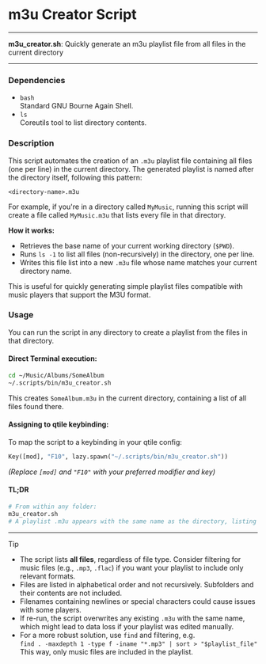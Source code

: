 # m3u Creator Script

---

**m3u_creator.sh**: Quickly generate an m3u playlist file from all files in the current directory

---

### Dependencies

- `bash`  
  Standard GNU Bourne Again Shell.
- `ls`  
  Coreutils tool to list directory contents.

### Description

This script automates the creation of an `.m3u` playlist file containing all files (one per line) in the current directory. The generated playlist is named after the directory itself, following this pattern:

```
<directory-name>.m3u
```

For example, if you're in a directory called `MyMusic`, running this script will create a file called `MyMusic.m3u` that lists every file in that directory.

**How it works:**

- Retrieves the base name of your current working directory (`$PWD`).
- Runs `ls -1` to list all files (non-recursively) in the directory, one per line.
- Writes this file list into a new `.m3u` file whose name matches your current directory name.

This is useful for quickly generating simple playlist files compatible with music players that support the M3U format.

### Usage

You can run the script in any directory to create a playlist from the files in that directory.

#### Direct Terminal execution:
```bash
cd ~/Music/Albums/SomeAlbum
~/.scripts/bin/m3u_creator.sh
```

This creates `SomeAlbum.m3u` in the current directory, containing a list of all files found there.

#### Assigning to qtile keybinding:
To map the script to a keybinding in your qtile config:

```python
Key([mod], "F10", lazy.spawn("~/.scripts/bin/m3u_creator.sh"))
```
*(Replace `[mod]` and `"F10"` with your preferred modifier and key)*

#### TL;DR

```sh
# From within any folder:
m3u_creator.sh
# A playlist .m3u appears with the same name as the directory, listing all files inside.
```

---

> [!TIP]
>
> - The script lists **all files**, regardless of file type. Consider filtering for music files (e.g., `.mp3`, `.flac`) if you want your playlist to include only relevant formats.
> - Files are listed in alphabetical order and not recursively. Subfolders and their contents are not included.  
> - Filenames containing newlines or special characters could cause issues with some players.  
> - If re-run, the script overwrites any existing `.m3u` with the same name, which might lead to data loss if your playlist was edited manually.  
> - For a more robust solution, use `find` and filtering, e.g.  
>   `find . -maxdepth 1 -type f -iname "*.mp3" | sort > "$playlist_file"`  
>   This way, only music files are included in the playlist.